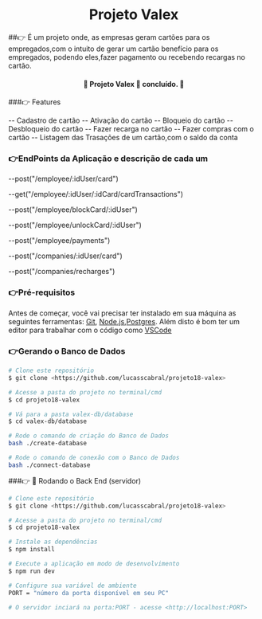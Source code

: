 <h1 align="center"> Projeto Valex </h1>

##👉 É um projeto onde, as empresas geram cartões para os empregados,com o intuito de gerar um cartão benefício para os empregados, podendo eles,fazer pagamento ou recebendo recargas no cartão.


<h4 align="center"> 
	🚧  Projeto Valex 🚀 concluído.  🚧
</h4>

###👉 Features

-- Cadastro de cartão
-- Ativação do cartão
-- Bloqueio do cartão
-- Desbloqueio do cartão
-- Fazer recarga no cartão
-- Fazer compras com o cartão
-- Listagem das Trasações de um cartão,com o saldo da conta

### 👉EndPoints da Aplicação e descrição de cada um


--post("/employee/:idUser/card")


--get("/employee/:idUser/:idCard/cardTransactions")

--post("/employee/blockCard/:idUser")

--post("/employee/unlockCard/:idUser")

--post("/employee/payments")

--post("/companies/:idUser/card")

--post("/companies/recharges")



### 👉Pré-requisitos

Antes de começar, você vai precisar ter instalado em sua máquina as seguintes ferramentas:
[Git](https://git-scm.com), [Node.js](https://nodejs.org/en/),[Postgres](https://www.postgresql.org/). 
Além disto é bom ter um editor para trabalhar com o código como [VSCode](https://code.visualstudio.com/)

### 👉Gerando o Banco de Dados
```bash
# Clone este repositório
$ git clone <https://github.com/lucasscabral/projeto18-valex>

# Acesse a pasta do projeto no terminal/cmd
$ cd projeto18-valex

# Vá para a pasta valex-db/database
$ cd valex-db/database

# Rode o comando de criação do Banco de Dados
bash ./create-database

# Rode o comando de conexão com o Banco de Dados
bash ./connect-database

```
###👉 🎲 Rodando o Back End (servidor)

```bash
# Clone este repositório
$ git clone <https://github.com/lucasscabral/projeto18-valex>

# Acesse a pasta do projeto no terminal/cmd
$ cd projeto18-valex

# Instale as dependências
$ npm install

# Execute a aplicação em modo de desenvolvimento
$ npm run dev

# Configure sua variável de ambiente
PORT = "número da porta disponível em seu PC"

# O servidor inciará na porta:PORT - acesse <http://localhost:PORT>
```

